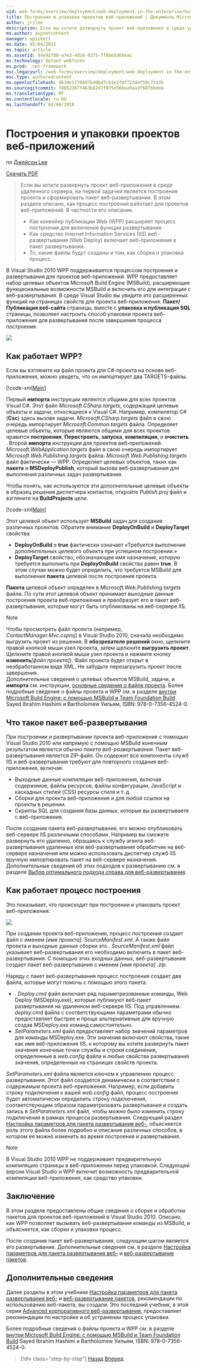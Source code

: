 ```yaml
---
uid: web-forms/overview/deployment/web-deployment-in-the-enterprise/building-and-packaging-web-application-projects
title: Построения и упаковки проектов веб-приложений | Документы Microsoft
author: jrjlee
description: Если вы хотите развернуть проект веб-приложения в среде удаленного сервера, вашей первой задачей является построение проекта и сформировать packa развертывание web...
ms.author: aspnetcontent
manager: wpickett
ms.date: 05/04/2012
ms.topic: article
ms.assetid: 94e92f80-a7e3-4d18-9375-ff8be5d666ac
ms.technology: dotnet-webforms
ms.prod: .net-framework
msc.legacyurl: /web-forms/overview/deployment/web-deployment-in-the-enterprise/building-and-packaging-web-application-projects
msc.type: authoredcontent
ms.openlocfilehash: d630e1776607bd0bd7c61e1f0f7234ef58c7533b
ms.sourcegitcommit: f8852267f463b62d7f975e56bea9aa3f68fbbdeb
ms.translationtype: MT
ms.contentlocale: ru-RU
ms.lasthandoff: 04/06/2018
---
```

<a name="building-and-packaging-web-application-projects"></a>Построения и упаковки проектов веб-приложений
====================
по [Джейсон Lee](https://github.com/jrjlee)

[Скачать PDF](https://msdnshared.blob.core.windows.net/media/MSDNBlogsFS/prod.evol.blogs.msdn.com/CommunityServer.Blogs.Components.WeblogFiles/00/00/00/63/56/8130.DeployingWebAppsInEnterpriseScenarios.pdf)

> Если вы хотите развернуть проект веб-приложения в среде удаленного сервера, на первой задачей является построение проекта и сформировать пакет веб-развертывания. В этом разделе описано, как процесс построения работает для проектов веб-приложений. В частности его описание.
> 
> - Как конвейер публикации Web (WPP) расширяет процесс построения для включения функции развертывания.
> - Как средство Internet Information Services (IIS) веб-развертывания (Web Deploy) включает веб-приложения в пакет развертывания.
> - То, какие файлы будут созданы и том, как сборка и упаковка процесс.


В Visual Studio 2010 WPP поддерживается процессом построения и развертывания для проектов веб-приложений. WPP предоставляет набор целевых объектов Microsoft Build Engine (MSBuild), расширяющие функциональные возможности MSBuild и включить его для интеграции с веб-развертывания. В среде Visual Studio вы увидите это расширенных функций на страницах свойств для проекта веб-приложения. **Пакет/Публикация веб-сайта** страницы, вместе с **упаковка и публикация SQL** страницы, позволяет настроить способ упаковки проекта веб-приложения для развертывания после завершения процесса построения.

![](building-and-packaging-web-application-projects/_static/image1.png)

## <a name="how-does-the-wpp-work"></a>Как работает WPP?

Если вы взгляните на файл проекта для C#-проекта на основе веб-приложения, можно увидеть, что он импортирует два TARGETS-файлы.


[!code-xml[Main](building-and-packaging-web-application-projects/samples/sample1.xml)]


Первый **импорта** инструкции являются общими для всех проектов Visual C#. Этот файл *Microsoft.CSharp.targets*, содержащий целевые объекты и задачи, относящиеся к Visual C#. Например, компилятор C# (**Csc**) здесь вызове задачи. *Microsoft.CSharp.targets* файл в свою очередь импортирует *Microsoft.Common.targets* файла. Определяет целевые объекты, которые являются общими для всех проектов нравится **построения**, **Перестроить**, **запуска**, **компиляции**, и **очистить** . Второй **импорта** инструкции для проектов веб-приложений. *Microsoft.WebApplication.targets* файл в свою очередь импортирует *Microsoft.Web.Publishing.targets* файла. *Microsoft.Web.Publishing.targets* файл фактически *—* WPP. Определяет целевых объектов, таких как **пакета** и **MSDeployPublish**, который вызова веб-развертывания для выполнения различных задач развертывания.

Чтобы понять, как используются эти дополнительные целевые объекты в образец решения диспетчера контактов, откройте *Publish.proj* файл и взгляните на **BuildProjects** цели.


[!code-xml[Main](building-and-packaging-web-application-projects/samples/sample2.xml)]


Этот целевой объект использует **MSBuild** задач для создания различных проектов. Обратите внимание **DeployOnBuild** и **DeployTarget** свойства:

- **DeployOnBuild = true** фактически означает «Требуется выполнение дополнительных целевого объекта при успешном построении.»
- **DeployTarget** свойство, обозначающее имя назначения, которую требуется выполнить при **DeployOnBuild** свойства равен **true**. В этом случае можно будет определить, что требуется MSBuild для выполнения **пакета** целевой после построения проекта.

**Пакета** целевой объект определен в *Microsoft.Web.Publishing.targets* файла. По сути этот целевой объект принимает выходные данные построения проекта веб-приложения и преобразует его в пакет веб-развертывания, которые могут быть опубликованы на веб-сервере IIS.

> [!NOTE]
> Чтобы просмотреть файл проекта (например, <em>ContactManager.Mvc.csproj</em>) в Visual Studio 2010, сначала необходимо выгрузить проект из решения. В <strong>обозревателе решений</strong> окно, щелкните правой кнопкой мыши узел проекта, затем щелкните <strong>выгрузить проект</strong>. Щелкните правой кнопкой мыши узел проекта и нажмите кнопку <strong>изменить</strong><em>[файл проекта]</em>). Файл проекта будет открыт в необработанном виде XML. Не забудьте перезагрузить проект после завершения.  
> Дополнительные сведения о целевых объектов MSBuild, задачи, и <strong>импорта</strong> см. инструкции, [основные сведения о файле проекта](understanding-the-project-file.md). Более подробные сведения о файлы проекта и WPP см. в разделе [внутри Microsoft Build Engine: с помощью MSBuild и Team Foundation Build](http://amzn.com/0735645248) Sayed Ibrahim Hashimi и Bartholomew Уильям, ISBN: 978-0-7356-4524-0.


## <a name="what-is-a-web-deployment-package"></a>Что такое пакет веб-развертывания

При построении и развертывании проекта веб-приложения с помощью Visual Studio 2010 или напрямую с помощью MSBuild конечным результатом является обычно *пакета веб-развертывания*. Пакет веб-развертывания является ZIP-файл. Он содержит все компоненты служб IIS и веб-развертывания требуют для повторного создания веб-приложения, включая:

- Выходные данные компиляции веб-приложения, включая содержимое, файлы ресурсов, файлы конфигурации, JavaScript и каскадных стилей (CSS) ресурсы стиля и т. д.
- Сборки для проекта веб-приложения и для любой ссылки на проекты в решении.
- Скрипты SQL для создания базы данных, которые вы развертываете с веб-приложения.

После создания пакета веб-развертывания, его можно опубликовать веб-сервере IIS различными способами. Например вы сможете развернуть его удаленно, обращаясь к службу агента веб-развертывания удаленных или веб-развертывания обработчик на веб-сервере назначения или можно использовать диспетчер служб IIS вручную импортировать пакет на веб-сервере назначения. Дополнительные сведения об этих подходов к развертыванию см. в разделе [Выбор оптимального подхода справа для веб-развертывания](../configuring-server-environments-for-web-deployment/choosing-the-right-approach-to-web-deployment.md).

## <a name="how-does-the-build-process-work"></a>Как работает процесс построения

Это показывает, что происходит при построении и упаковать проект веб-приложения:

![](building-and-packaging-web-application-projects/_static/image2.png)

При создании проекта веб-приложения, процесс построения создает файл с именем *[имя проекта]. SourceManifest.xml*. А также файл проекта и выходные данные сборки это *. SourceManifest.xml* файл указывает веб-развертывания его необходимо включить в пакет веб-развертывания. С помощью этих входных данных, веб-развертывания создает пакет веб-развертывания с именем *[имя проекта] .zip*.

Наряду с пакет веб-развертывания процесс построения создает два файла, которые могут помочь с помощью этого пакета:

- *. Deploy.cmd* файл включает ряд параметризованные команды, Web Deploy (MSDeploy.exe), которые публикуют веб-пакет развертывания на удаленном веб-сервере IIS. Под управлением *. deploy.cmd* файла с соответствующими параметрами обычно предоставляет быстрее и проще альтернативные для вручную создав MSDeploy.exe команд самостоятельно.
- *SetParameters.xml* файл предоставляет набор значений параметров для команды MSDeploy.exe. Эти значения включают свойства, такие как имя веб-приложения IIS, к которому вы хотите развернуть пакет значения конечные точки службы и строки соединения, определенные в *web.config* файла и любые свойства развертывания значения, определенные на страницах свойств проекта.

*SetParameters.xml* файла является ключом к управлению процесс развертывания. Этот файл создается динамически в соответствии с содержимым проекта веб-приложения. Например, если добавить строку подключения к вашей *web.config* файл, процесс построения будет автоматически определить строку подключения, соответствующим образом параметризовать развертывания и создать запись в  *SetParameters.xml* файл, чтобы можно было изменить строку подключения в рамках процесса развертывания. Следующий раздел [Настройка параметров для пакета развертывания веб-](configuring-parameters-for-web-package-deployment.md), объясняется роль этого файла более подробно и описание различных способов, в котором ее можно изменить во время построения и развертывания.

> [!NOTE]
> В Visual Studio 2010 WPP не поддерживает предварительную компиляцию страницы в веб-приложении перед упаковкой. Следующей версии Visual Studio и WPP включит возможность предварительной компиляции веб-приложения, как средство упаковки.


## <a name="conclusion"></a>Заключение

В этом разделе предоставлены общие сведения о сборке и обработки пакетов для проектов веб-приложений в Visual Studio 2010. Описано, как WPP позволяет вызывать веб-развертывания команды из MSBuild, и объясняется, как сборки и упаковки процесс.

После создания пакет веб-развертывания, следующим шагом является его развертывание. Дополнительные сведения см. в разделе [Настройка параметров для пакета развертывания веб-](configuring-parameters-for-web-package-deployment.md) и [веб-развертывание пакетов](deploying-web-packages.md).

## <a name="further-reading"></a>Дополнительные сведения

Далее разделы в этом учебнике [Настройка параметров для пакета развертывания веб-](configuring-parameters-for-web-package-deployment.md) и [веб-развертывание пакетов](deploying-web-packages.md), рекомендации по использованию веб-пакета, вы создали. Это последний учебник, в этой серии [Advanced корпоративного веб-развертывания](../advanced-enterprise-web-deployment/advanced-enterprise-web-deployment.md), предоставляет рекомендации по настройке и об устранении процесс упаковки.

Более подробные сведения о файлы проекта и WPP см. в разделе [внутри Microsoft Build Engine: с помощью MSBuild и Team Foundation Build](http://amzn.com/0735645248) Sayed Ibrahim Hashimi и Bartholomew Уильям, ISBN: 978-0-7356-4524-0.

> [!div class="step-by-step"]
> [Назад](understanding-the-build-process.md)
> [Вперед](configuring-parameters-for-web-package-deployment.md)
